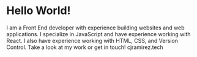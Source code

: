 # Hello World!
I am a Front End developer with experience building websites and web applications. I specialize in JavaScript and have experience working with React. I also have experience working with HTML, CSS, and Version Control. Take a look at my work or get in touch! cjramirez.tech
